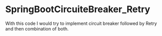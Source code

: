 # SpringBootCircuiteBreaker_Retry
With this code I would try to implement circuit breaker followed by Retry and then combination of both.
